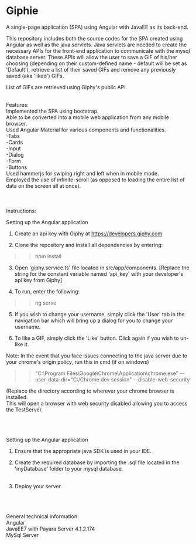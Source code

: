 # Giphie
A single-page application (SPA) using Angular with JavaEE as its back-end.

This repository includes both the source codes for the SPA created using Angular as well as the java servlets. Java servlets are needed to create the necessary APIs for the front-end application to communicate with the mysql database server. These APIs will allow the user to save a GIF of his/her choosing (depending on their custom-defined name - default will be set as 'Default'), retrieve a list of their saved GIFs and remove any previously saved (aka 'liked') GIFs.

List of GIFs are retrieved using Giphy's public API.

<br />
Features:<br />
Implemented the SPA using bootstrap.<br />
Able to be converted into a mobile web application from any mobile browser.<br />
Used Angular Material for various components and functionalities.<br />
  -Tabs<br />
  -Cards<br />
  -Input<br />
  -Dialog<br />
  -Form<br />
  -Buttons<br />
Used hammerjs for swiping right and left when in mobile mode.<br />
Employed the use of infinite-scroll (as opposed to loading the entire list of data on the screen all at once).<br />


<br />
<br />
<br />
Instructions:


Setting up the Angular application

1. Create an api key with Giphy at https://developers.giphy.com

2. Clone the repository and install all dependencies by entering:

>>npm install

3. Open 'giphy.service.ts' file located in src/app/components. [Replace the string for the constant variable named 'api_key' with your developer's api key from Giphy]

4. To run, enter the following:

>>ng serve

5. If you wish to change your username, simply click the 'User' tab in the navigation bar which will bring up a dialog for you to change your username.

6. To like a GIF, simply click the 'Like' button. Click again if you wish to un-like it.

Note: In the event that you face issues connecting to the java server due to your chrome's origin policy, run this in cmd (if on windows)
>>"C:\Program Files\Google\Chrome\Application\chrome.exe" --user-data-dir="C:/Chrome dev session" --disable-web-security<br />

(Replace the directory according to wherever your chrome browser is installed.<br />
This will open a browser with web security disabled allowing you to access the TestServer.


<br /><br /><br />
Setting up the Angular application

1. Ensure that the appropriate java SDK is used in your IDE.<br />

2. Create the required database by importing the .sql file located in the 'myDatabase' folder to your mysql database.<br /><br />

3. Deploy your server.<br />


<br /><br /><br />
General technical information:<br />
Angular <br />
JavaEE7 with Payara Server 4.1.2.174 <br />
MySql Server <br />
